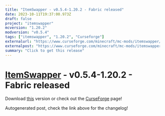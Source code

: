```yaml
---
title: "ItemSwapper - v0.5.4-1.20.2 - Fabric released"
date: 2023-10-11T19:37:00.973Z
draft: false
project: "itemswapper"
mcversion: "1.20.2"
modversion: "v0.5.4"
tags: ["itemswapper", "1.20.2", "Curseforge"]
externalurl: "https://www.curseforge.com/minecraft/mc-mods/itemswapper/files/4793991"
externalpost: "https://www.curseforge.com/minecraft/mc-mods/itemswapper/files/4793991"
summary: "Click to get this release"
---
```

# [ItemSwapper](/project/itemswapper) - v0.5.4-1.20.2 - Fabric released
Download [this](https://www.curseforge.com/minecraft/mc-mods/itemswapper/files/4793991) version or check out the [CurseForge](https://www.curseforge.com/minecraft/mc-mods/itemswapper) page!

Autogenerated post, check the link above for the changelog!

